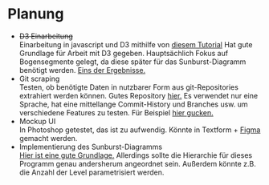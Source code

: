# Planung
- ~~D3 Einarbeitung~~  
  Einarbeitung in javascript und D3 mithilfe von [diesem Tutorial](https://youtu.be/xkBheRZTkaw?si=9wbG6xvtOIbCFZ8w)
  Hat gute Grundlage für Arbeit mit D3 gegeben. Hauptsächlich Fokus auf Bogensegmente gelegt, da diese später für das Sunburst-Diagramm benötigt werden. [Eins der Ergebnisse.](https://vizhub.com/n-boudaya/815b09be96e8430592b357a7217a2598)
- Git scraping  
    Testen, ob benötigte Daten in nutzbarer Form aus git-Repositories extrahiert werden können. Gutes Repository [hier.](https://github.com/d3/d3-shape?tab=readme-ov-file) Es verwendet nur eine Sprache, hat eine mittellange Commit-History und Branches usw. um verschiedene Features zu testen. Für Beispiel [hier gucken.](https://stackoverflow.com/questions/51131530/export-all-commits-into-zip-files-or-directories)
- Mockup UI  
    In Photoshop getestet, das ist zu aufwendig. Könnte in Textform + [Figma](https://www.figma.com/) gemacht werden.
- Implementierung des Sunburst-Diagramms  
    [Hier ist eine gute Grundlage.](https://observablehq.com/@d3/zoomable-sunburst?intent=fork) Allerdings sollte die Hierarchie für dieses Programm genau andersherum angeordnet sein. Außerdem könnte z.B. die Anzahl der Level parametrisiert werden.